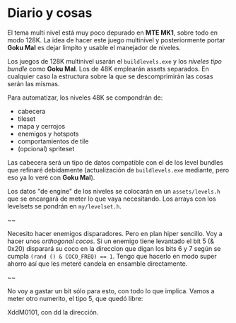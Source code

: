 # Diario y cosas

El tema multi nivel está muy poco depurado en **MTE MK1**, sobre todo en modo 128K. La idea de hacer este juego multinivel y posteriormente portar **Goku Mal** es dejar limpito y usable el manejador de niveles.

Los juegos de 128K multinivel usarán el `buildlevels.exe` y los *niveles tipo bundle* como **Goku Mal**. Los de 48K emplearán assets separados. En cualquier caso la estructura sobre la que se descomprimirán las cosas serán las mismas.

Para automatizar, los niveles 48K se compondrán de:

- cabecera
- tileset
- mapa y cerrojos
- enemigos y hotspots
- comportamientos de tile
- (opcional) spriteset

Las cabecera será un tipo de datos compatible con el de los level bundles que refinaré debidamente (actualización de `buildlevels.exe` mediante, pero eso ya lo veré con **Goku Mal**).

Los datos "de engine" de los niveles se colocarán en un `assets/levels.h` que se encargará de meter lo que vaya necesitando. Los arrays con los levelsets se pondrán en `my/levelset.h`.

~~ 

Necesito hacer enemigos disparadores. Pero en plan hiper sencillo. Voy a hacer unos *orthogonal cocos*. Si un enemigo tiene levantado el bit 5 (& 0x20) disparará su coco en la direccion que digan los bits 6 y 7 según se cumpla `(rand () & COCO_FREQ) == 1`. Tengo que hacerlo en modo super ahorro así que les meteré candela en ensamble directamente.

~~ 

No voy a gastar un bit sólo para esto, con todo lo que implica. Vamos a meter otro numerito, el tipo 5, que quedó libre:

XddM0101, con dd la dirección.
